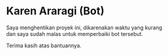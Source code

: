 # Karen Araragi (Bot)
Saya menghentikan proyek ini, dikarenakan waktu yang kurang<br/>
dan saya sudah malas untuk memperbaiki bot tersebut.<br/>

Terima kasih atas bantuannya.
